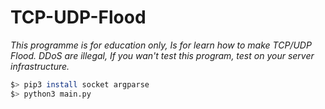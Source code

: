# TCP-UDP-Flood

*This programme is for education only, Is for learn how to make TCP/UDP Flood. DDoS are illegal, If you wan't test this program, test on your server infrastructure.*

```bash
$> pip3 install socket argparse
$> python3 main.py
```